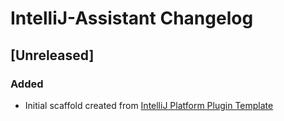 <!-- Keep a Changelog guide -> https://keepachangelog.com -->

# IntelliJ-Assistant Changelog

## [Unreleased]
### Added
- Initial scaffold created from [IntelliJ Platform Plugin Template](https://github.com/JetBrains/intellij-platform-plugin-template)
